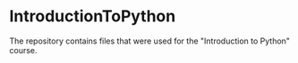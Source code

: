 # IntroductionToPython
The repository contains files that were used for the "Introduction to Python" course. 
